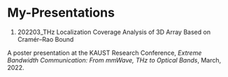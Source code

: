 # My-Presentations

1. 202203_THz Localization Coverage Analysis of 3D Array Based on Cramér–Rao Bound

  A poster presentation at the KAUST Research Conference, *Extreme Bandwidth Communication: From mmWave, THz to Optical Bands*, March, 2022.
